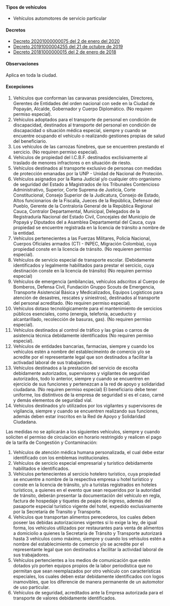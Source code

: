 #### Tipos de vehículos

- Vehículos automotores de servicio particular

#### Decretos

- [Decreto 20201000000075 del 2 de enero del 2020](http://www.popayan.gov.co/sites/default/files/decreto.pdf)
- [Decreto 20191000004255 del 21 de octubre de 2019](http://popayan.gov.co/sites/default/files/decreto_restriccion_de_automotores_particulares_2019.pdf)
- [Decreto 20181000000015 del 2 de enero de 2018](https://www.popayan.gov.co/sites/default/files/decreto_20181000000015_02012018.pdf)

#### Observaciones

Aplica en toda la ciudad.

#### Excepciones

1. Vehículos que conforman las caravanas presidenciales, Directores, Gerentes de Entidades del orden nacional con sede en la Ciudad de Popayán, Alcalde, Gobernador y Cuerpo Diplomático. (No requiren permiso especial).
2. Vehículos adoptados para el transporte de personal en condición de discapacidad, destinados al transporte del personal en condición de discapacidad o situación médica especial, siempre y cuando se encuentre ocupando el vehículo o realizando gestiones propias de salud del beneficiario.
3. Los vehículos de las carrozas fúnebres, que se encuentren prestando el sercicio. (No requiren permiso especial).
4. Vehículos de propiedad del I.C.B.F. destinados exclisivamente al traslado de menores infractores o en situación de riesto.
5. Vehículos destinados al transporte exclusivo de personas con medidas de protección emanadas por la UNP - Unidad de Nacional de Proteción.
6. Vehículos asignados por la Rama Judicial y/o cualquier otro organismo de seguridad del Estado a Magistrados de los Tribunales Contencioso Administrativo, Superior, Corte Suprema de Justicia, Corte Constitucional, Consejo Superior de la Judicatura, Consejo de Estado, Altos funcionarios de la Fiscalía, Jueces de la República, Defensor del Pueblo, Gerente de la Contraloría General de la República Regional Cauca, Contralor Departamental, Municipal, Delegados de la Registraduría Nacional del Estado Civil, Concejales del Municipio de Popayá y Diputados del a Asamblea Departamental del Cauca, cuya propiedad se encuentre registrada en la licencia de tránsito a nombre de la entidad.
7. Vehículos pertenecientes a las Fuerzas Militares, Policia Nacional, Cuerpos Oficiales armados (CTI - INPEC, Migración Colombia), cuya propiedad conste en la licencia de tránsito. (No requieren permiso especial).
8. Vehículos de servicio especial de transporte escolar. (Debidamente identificados y legalmente habilitados para prestar el sercicio, cuya destinación conste en la licencia de tránsito) (No requiren permiso especial)
9. Vehículos de emergencia (ambilancias, vehículos adscritos al Cuerpo de Bomberos, Defensa Civil, Fundación Gruppo Scouts de Emergencia, Transporte Asistencial Básica y Medicalizados, Equipos Logísticos para atención de desastres, rescates y siniestros), destinados al transporte del personal acreditado. (No requiren permiso especial).
10. Vehículos dotaso tecnológicamente para el mantenimiento de sercicios públicos esenciales, como (energía, telefonía, acueducto y alcantarillado, recolección de basuras, gas). (No requiren permiso especial).
11. Vehículos destinados al control de tráfico y las grúas o carros de asistencia técnica debidamente identificados (No requiren permiso especial).
12. Vehículos de entidades bancarias, farmacias, siempre y cuando los vehículos estén a nombre del establecimeinto de comercio y/o se acredite por el representante legal que son destinados a facilitar la activadad laboral de sus trabajadores.
13. Vehículos destinados a la prestación del servicio de escolta debidamente autorizados, supervisores y vigilantes de seguridad autorizados, todo lo anterior, siempre y cuando se encuentren en ejercicio de sus funciones y pertenezcan a la red de apoyo y solidaridad ciudadana. (No requiren permiso especial) El beneficiario debe tener uniforme, los distintivos de la empresa de seguridad si es el caso, carné y demás elementos de seguridad vial.
14. Vehículos destinados y/o utilizados por los vigilantes y supervisores de vigilancia, siempre y cuando se encuentren realizando sus funciones, además deben estar inscritos en la Red de Apoyo y Solidaridad Ciudadana.

Las medidas no se aplicarán a los siguientes vehículos, siempre y cuando soliciten el permiso de circulación en horario restringido y realicen el pago de la tarifa de Congestión y Contaminación:

1. Vehículos de atención médica humana personalizada, el cual debe estar identificado con los emblemas institucionales.
2. Vehículos de sercicio especial empresarial y turístico debidamente habilitados e identificados.
3. Vehículos pertenecientes al sercicio hotelero turístico, cuya propiedad se encuentre a nombre de la respectiva empresa u hotel turístico y conste en la licencia de tránsito, y/o a turistas registrados en hoteles turísticos, a quienes en el evento que sean requeridos por la autoridad de tránsito, deberán presentar la documentación del vehículo en regla, factura de hospedaje y tiquetes de peajes de ingreso, además del pasaporte especial turístico vigente del hotel, expedido exclusivamente por la Secretaría de Transito y Transporte.
4. Vehículos que transportan alimentos perecederos, los cuales deben poseer las debidas autorizaciones vigentes si lo exige la ley, de igual forma, los vehículos utilizados por restaurantes para venta de alimentos a domiciolio a quienes la Secretaría de Tránsito y Transporte autorizará hasta 3 vehículos como máximo, siempre y cuando los vehísulos estén a nombre del establecimiento de comercio y/o se acredite por el representante legal que son destinados a facilitar la actividad laboral de sus trabajadores.
5. Vehículos pertencientes a los medios de comunicación que estén dotados y/o porten equipos propios de la labor periodística que no permitan que sean reemplazados por otro vehículo con características especiales, los cuales deben estar debidamente identificados con logos inamovibles, que los diferencie de manera permanente de un automotor de uso particular.
6. Vehículos de seguridad, acreditados ante la Empresa autorizada para el transporte de valores debidamente identificados.

